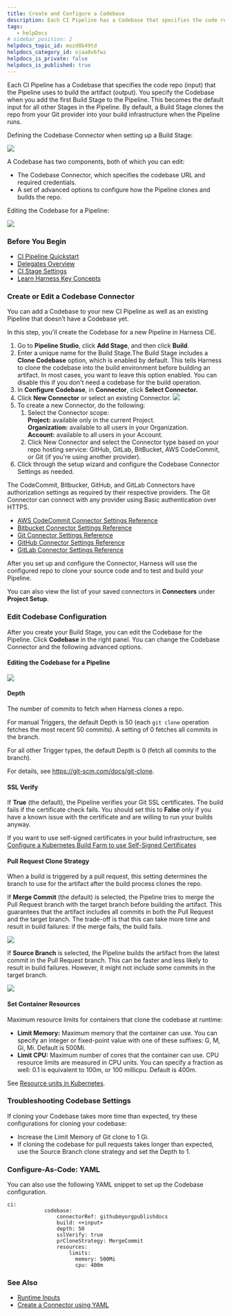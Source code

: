```yaml
---
title: Create and Configure a Codebase
description: Each CI Pipeline has a Codebase that specifies the code repo (input) that the Pipeline uses to build the artifact (output). You specify the Codebase when you add the first Build Stage to the Pipeline…
tags: 
   - helpDocs
# sidebar_position: 2
helpdocs_topic_id: mozd8b49td
helpdocs_category_id: ojaa8v6fwz
helpdocs_is_private: false
helpdocs_is_published: true
---
```


Each CI Pipeline has a Codebase that specifies the code repo (input) that the Pipeline uses to build the artifact (output). You specify the Codebase when you add the first Build Stage to the Pipeline. This becomes the default input for all other Stages in the Pipeline. By default, a Build Stage clones the repo from your Git provider into your build infrastructure when the Pipeline runs.


Defining the Codebase Connector when setting up a Build Stage:

![](./static/create-and-configure-a-codebase-00.png)

A Codebase has two components, both of which you can edit:

* The Codebase Connector, which specifies the codebase URL and required credentials.
* A set of advanced options to configure how the Pipeline clones and builds the repo.


Editing the Codebase for a Pipeline:

![](./static/create-and-configure-a-codebase-01.png)


### Before You Begin

* [CI Pipeline Quickstart](../../ci-quickstarts/ci-pipeline-quickstart.md)
* [Delegates Overview](https://docs.harness.io/article/2k7lnc7lvl-delegates-overview)
* [CI Stage Settings](../../ci-technical-reference/ci-stage-settings.md)
* [Learn Harness Key Concepts](https://docs.harness.io/article/hv2758ro4e-learn-harness-key-concepts)

### Create or Edit a Codebase Connector

You can add a Codebase to your new CI Pipeline as well as an existing Pipeline that doesn’t have a Codebase yet. 

In this step, you'll create the Codebase for a new Pipeline in Harness CIE.

1. Go to **Pipeline Studio**, click **Add Stage**, and then click **Build**.
2. Enter a unique name for the Build Stage.The Build Stage includes a **Clone Codebase** option, which is enabled by default. This tells Harness to clone the codebase into the build environment before building an artifact. In most cases, you want to leave this option enabled. You can disable this if you don't need a codebase for the build operation.
3. In **Configure Codebase**, in **Connector**, click **Select Connector.**
4. Click **New Connector** or select an existing Connector.
![](./static/create-and-configure-a-codebase-02.png)
5. To create a new Connector, do the following:
	1. Select the Connector scope:  
	**Project:** available only in the current Project.  
	**Organization:** available to all users in your Organization.  
	**Account:** available to all users in your Account.
	2. Click New Connector and select the Connector type based on your repo hosting service: GitHub, GitLab, BitBucket, AWS CodeCommit, or Git (if you're using another provider).
6. Click through the setup wizard and configure the Codebase Connector Settings as needed.

The CodeCommit, Bitbucker, GitHub, and GitLab Connectors have authorization settings as required by their respective providers. The Git Connector can connect with any provider using Basic authentication over HTTPS.

* [AWS CodeCommit Connector Settings Reference](https://docs.harness.io/article/jed9he2i45-aws-code-commit-connector-settings-reference)
* [Bitbucket Connector Settings Reference](https://docs.harness.io/article/iz5tucdwyu-bitbucket-connector-settings-reference)
* [Git Connector Settings Reference](https://docs.harness.io/article/tbm2hw6pr6-git-connector-settings-reference)
* [GitHub Connector Settings Reference](https://docs.harness.io/article/v9sigwjlgo-git-hub-connector-settings-reference)
* [GitLab Connector Settings Reference](https://docs.harness.io/article/5abnoghjgo-git-lab-connector-settings-reference)

After you set up and configure the Connector, Harness will use the configured repo to clone your source code and to test and build your Pipeline.

You can also view the list of your saved connectors in **Connectors** under **Project Setup**.

### Edit Codebase Configuration

After you create your Build Stage, you can edit the Codebase for the Pipeline. Click **Codebase** in the right panel. You can change the Codebase Connector and the following advanced options.


#### Editing the Codebase for a Pipeline

![](./static/create-and-configure-a-codebase-03.png)

#### Depth

The number of commits to fetch when Harness clones a repo.

For manual Triggers, the default Depth is 50 (each `git clone` operation fetches the most recent 50 commits). A setting of 0 fetches all commits in the branch. 

For all other Trigger types, the default Depth is 0 (fetch all commits to the branch).

For details, see <https://git-scm.com/docs/git-clone>.

#### SSL Verify

If **True** (the default), the Pipeline verifies your Git SSL certificates. The build fails if the certificate check fails. You should set this to **False** only if you have a known issue with the certificate and are willing to run your builds anyway.

If you want to use self-signed certificates in your build infrastructure, see [Configure a Kubernetes Build Farm to use Self-Signed Certificates](../set-up-build-infrastructure/configure-a-kubernetes-build-farm-to-use-self-signed-certificates.md)

#### Pull Request Clone Strategy

When a build is triggered by a pull request, this setting determines the branch to use for the artifact after the build process clones the repo.

If **Merge Commit** (the default) is selected, the Pipeline tries to merge the Pull Request branch with the target branch before building the artifact. This guarantees that the artifact includes all commits in both the Pull Request and the target branch. The trade-off is that this can take more time and result in build failures: if the merge fails, the build fails.

![](./static/create-and-configure-a-codebase-04.png)

If **Source Branch** is selected, the Pipeline builds the artifact from the latest commit in the Pull Request branch. This can be faster and less likely to result in build failures. However, it might not include some commits in the target branch.

![](./static/create-and-configure-a-codebase-05.png)

#### Set Container Resources

Maximum resource limits for containers that clone the codebase at runtime:

* **Limit Memory:** Maximum memory that the container can use. You can specify an integer or fixed-point value with one of these suffixes: G, M, Gi, Mi. Default is 500Mi.
* **Limit CPU:** Maximum number of cores that the container can use. CPU resource limits are measured in CPU units. You can specify a fraction as well: 0.1 is equivalent to 100m, or 100 millicpu. Default is 400m.

See [Resource units in Kubernetes](https://kubernetes.io/docs/concepts/configuration/manage-resources-containers/#resource-units-in-kubernetes).

### Troubleshooting Codebase Settings

If cloning your Codebase takes more time than expected, try these configurations for cloning your codebase:

* Increase the Limit Memory of Git clone to 1 Gi.
* If cloning the codebase for pull requests takes longer than expected, use the Source Branch clone strategy and set the Depth to 1.

### Configure-As-Code: YAML

You can also use the following YAML snippet to set up the Codebase configuration.


```
ci:  
            codebase:  
                connectorRef: githubmyorgpublishdocs  
                build: <+input>  
                depth: 50  
                sslVerify: true  
                prCloneStrategy: MergeCommit  
                resources:   
                    limits:  
                      memory: 500Mi  
                      cpu: 400m                              
```
### See Also

* [Runtime Inputs](https://docs.harness.io/article/f6yobn7iq0-runtime-inputs)
* [Create a Connector using YAML](https://docs.harness.io/article/m0awmzipdp-create-a-connector-using-yaml)

